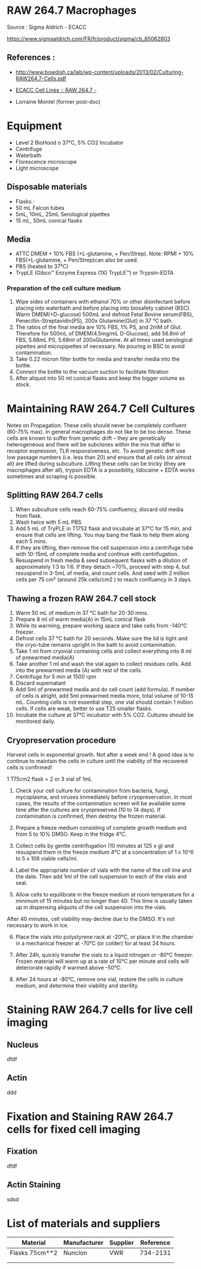 # RAW 264.7 Macrophages

Source : Sigma Aldrich - ECACC

https://www.sigmaaldrich.com/FR/fr/product/sigma/cb_85062803

## References :

- http://www.bowdish.ca/lab/wp-content/uploads/2013/02/Culturing-RAW264.7-Cells.pdf

- [ECACC Cell Lines :: RAW 264.7 -](http://www.cellbankaustralia.com/raw-264.7.html)

- Lorraine Montel (former post-doc)

# Equipment

- Level 2 BioHood o 37°C, 5% CO2 Incubator 
- Centrifuge 
- Waterbath 
- Florescence microscope
- Light microscope

## Disposable materials

- Flasks : 
- 50 mL Falcon tubes
- 5mL, 10mL, 25mL Serological pipettes
- 15 mL, 50mL conical flasks


## Media

- ATTC DMEM + 10% FBS (+L-glutamine, + Pen/Strep). Note: RPMI + 10% FBS(+L-glutamine, + Pen/Strep)can also be used.
- PBS (heated to 37°C) 
- TrypLE  (Gibco™ Enzyme Express (1X) TrypLE™) or Trypsin-EDTA


### Preparation of the cell culture medium

1.	Wipe sides of containers with ethanol 70% or other disinfectant before placing into waterbath and before placing into biosafety cabinet (BSC). Warm DMEM(+D-glucose) 500mL and defrost Fetal Bovine serum(FBS), Penecillin-Streptavidin(PS), 200x Glutamine(Glut) in 37 °C bath. 
2.	The ratios of the final media are 10% FBS, 1% PS, and 2mM of Glut. Therefore for 500mL of DMEM(4.5mg/mL D-Glucose), add 56.8ml of FBS, 5.68mL PS, 5.68ml of 200xGlutamine. At all times used serological pipettes and micropipettes of necessary. No pouring in BSC to avoid contamination.
3.	Take 0.22 micron filter bottle for media and transfer media into the bottle. 
4.	Connect the bottle to the vacuum suction to facilitate filtration 
5.	After aliquot into 50 ml conical flasks and keep the bigger volume as stock.

# Maintaining RAW 264.7 Cell Cultures

Notes on Propagation: These cells should never be completely confluent (60-75% max). In general macrophages do not like to be too dense. These cells are known to suffer from genetic drift – they are genetically heterogeneous and there will be subclones within the mix that differ in receptor expression, TLR responsiveness, etc. To avoid genetic drift use low passage numbers (i.e. less than 20) and ensure that all cells (or almost all) are lifted during subculture. Lifting these cells can be tricky (they are macrophages after all), trypsin EDTA is a possibility, lidocaine + EDTA works sometimes and scraping is possible.

## Splitting RAW 264.7 cells

1.	When subculture cells reach 60-75% confluency, discard old media from flask.
2.	Wash twice with 5 mL PBS 
3.	Add 5 mL of TryPLE in T1752 flask and incubate at 37°C for 15 min, and ensure that cells are lifting. You may bang the flask to help them along each 5 mins. 
4.	If they are lifting, then remove the cell suspension into a centrifuge tube with 10-15mL of complete media and continue with centrifugation. 
5.	Resuspend in fresh media & seed subsequent flasks with a dilution of approximately 1:3 to 1:6. If they detach ~70%,  proceed with step 4, but resuspend in 3-5mL of media, and count cells. And seed with 2 million cells per 75 cm² (around 25k cells/cm2 ) to reach confluency in 3 days.


## Thawing a frozen RAW 264.7 cell stock

1.	Warm 50 mL of medium in 37 °C bath for 20-30 mins.
2.	Prepare 8 ml of warm media(A) in 15mL conical flask
3.	While its warming, prepare working space and take cells from -140°C freezer. 
4.	Defrost cells 37 °C bath for 20 seconds. Make sure the lid is tight and the cryo-tube remains upright in the bath to avoid contamination.
5.	Take 1 ml from cryovial containing cells and collect everything into 8 ml of prewarmed media(A)
7.	Take another 1 ml and wash the vial again to collect residues cells. Add into the prewarmed media (A) with rest of the cells. 
8.	Centrifuge for 5 min at 1500 rpm
9.	Discard supernatant 
10. Add 5ml of prewarmed media and do cell count (add formula). If number of cells is alright, add 5ml prewarmed media more, total volume of 10-15 mL. Counting cells is not essential step, one vial should contain 1 million cells. If cells are weak, better to use T25 smaller flasks.
9. Incubate the culture at 37°C incubator with 5% CO2. Cultures should be monitored daily.


## Cryopreservation procedure

Harvest cells in exponential growth. Not after a week end !
A good idea is to continue to maintain the cells in culture until the viability of
the recovered cells is confirmed!

1 T75cm2 flask = 2 or 3 vial of 1mL

1. Check your cell culture for contamination from bacteria, fungi, mycoplasma, and viruses immediately before cryopreservation. In most cases, the results of the contamination screen will be available some time after the cultures are cryopreserved (10 to 14 days). If contamination is confirmed, then destroy the frozen material.

2. Prepare a freeze medium consisting of complete growth medium and from 5 to 10%
   DMSO. Keep in the fridge 4°C.

3. Collect cells by gentle centrifugation (10 minutes at 125 x g) and resuspend them in the freeze medium 4°C at a concentration of 1 x 10^6 to 5 x 106 viable cells/ml.

4. Label the appropriate number of vials with the name of the cell line and the date. Then add 1ml of the cell suspension to each of the vials and seal.

5. Allow cells to equilibrate in the freeze medium at room temperature for a minimum of 15 minutes but no longer than 40. This time is usually taken up in dispensing aliquots of the cell suspension into the vials.

After 40 minutes, cell viability may decline due to the DMSO. It's not necessary to work in ice.

6. Place the vials into polystyrene rack at -20°C, or place it in the chamber in a mechanical freezer at -70°C (or colder) for at least 24 hours.

7. After 24h, quickly transfer the vials to a liquid nitrogen or -80°C freezer. Frozen material
   will warm up at a rate of 10°C per minute and cells will deteriorate rapidly if warmed above -50°C.

8. After 24 hours at -80°C, remove one vial, restore the cells in culture medium, and determine their viability and sterility.

# Staining RAW 264.7 cells for live cell imaging

## Nucleus

dfdf

## Actin

ddd

# Fixation and Staining RAW 264.7 cells for fixed cell imaging


## Fixation

dfdf

## Actin Staining

sdsd

# List of materials and suppliers

| Material       | Manufacturer | Supplier | Reference |
| -------------- | ------------ | -------- | --------- |
| Flasks 75cm**2 | Nunclon      | VWR      | 734-2131  |
|                |              |          |           |
|                |              |          |           |
